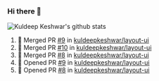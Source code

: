 ### Hi there 👋

<!--
**kuldeepkeshwar/kuldeepkeshwar** is a ✨ _special_ ✨ repository because its `README.md` (this file) appears on your GitHub profile.

Here are some ideas to get you started:

- 🔭 I’m currently working on ...
- 🌱 I’m currently learning ...
- 👯 I’m looking to collaborate on ...
- 🤔 I’m looking for help with ...
- 💬 Ask me about ...
- 📫 How to reach me: ...
- 😄 Pronouns: ...
- ⚡ Fun fact: ...
-->
![Kuldeep Keshwar's github stats](https://github-readme-stats.vercel.app/api?username=kuldeepkeshwar&show_icons=true)

<!--START_SECTION:activity-->
1. 🎉 Merged PR [#9](https://github.com//kuldeepkeshwar/layout-ui/pull/9) in [kuldeepkeshwar/layout-ui](https://github.com//kuldeepkeshwar/layout-ui)
2. 🎉 Merged PR [#10](https://github.com//kuldeepkeshwar/layout-ui/pull/10) in [kuldeepkeshwar/layout-ui](https://github.com//kuldeepkeshwar/layout-ui)
3. 🎉 Merged PR [#8](https://github.com//kuldeepkeshwar/layout-ui/pull/8) in [kuldeepkeshwar/layout-ui](https://github.com//kuldeepkeshwar/layout-ui)
4. 💪 Opened PR [#9](https://github.com//kuldeepkeshwar/layout-ui/pull/9) in [kuldeepkeshwar/layout-ui](https://github.com//kuldeepkeshwar/layout-ui)
5. 💪 Opened PR [#8](https://github.com//kuldeepkeshwar/layout-ui/pull/8) in [kuldeepkeshwar/layout-ui](https://github.com//kuldeepkeshwar/layout-ui)
<!--END_SECTION:activity-->
